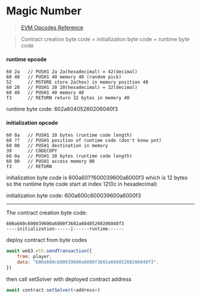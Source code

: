 # Magic Number

> [EVM Opcodes Reference](https://www.ethervm.io/)

> Contract creation byte code = initialization byte code + runtime byte code

#### runtime opcode

```
60 2a   // PUSH1 2a 2a(hexadecimal) = 42(decimal)
60 40   // PUSH1 40 memory 40 (random pick)
52      // MSTORE store 2a(hex) in memory position 40
60 20   // PUSH1 20 20(hexadecimal) = 32(decimal)
60 40   // PUSH1 40 memory 40
f3      // RETURN return 32 bytes in memory 40
```

runtime byte code: 602a60405260206040f3

#### initialization opcode

```
60 0a   // PUSH1 10 bytes (runtime code length)
60 ??   // PUSH1 position of runtime code (don't know yet)
60 00   // PUSH1 destination in memory
39      // CODECOPY
60 0a   // PUSH1 10 bytes (runtime code length)
60 00   // PUSH1 access memory 00
f3      // RETURN
```

initialization byte code is 600a60??600039600a6000f3 which is 12 bytes
so the runtime byte code start at index 12(0c in hexadecimal)

initialization byte code: 600a600c600039600a6000f3

---

The contract creation byte code:

```
600a600c600039600a6000f3602a60405260206040f3
----initialization------|------runtime------
```

deploy contract from byte codes

```javascript
await web3.eth.sendTransaction({
    from: player,
    data: "600a600c600039600a6000f3602a60405260206040f3",
})
```

then call setSolver with deployed contract address

```javascript
await contract.setSolver(<address>)
```
